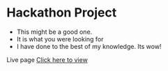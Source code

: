 # Hackathon Project

- This might be a good one.
- It is what you were looking for
- I have done to the best of my knowledge. Its wow!

Live page
[Click here to view](Johnogada92/Johnogada92.github.io/Hackathon/)
